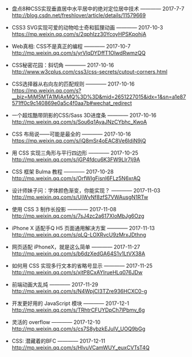 
- 盘点8种CSS实现垂直居中水平居中的绝对定位居中技术   ———— 2017-7-7  
http://blog.csdn.net/freshlover/article/details/11579669

- CSS3 SVG实现可爱的动物哈士奇和狐狸动画  ———— 2017-10-3  
https://mp.weixin.qq.com/s/2qphIzz30YcoyHPSKpohjA

- Web真相: CSS不是真正的编程  ———— 2017-10-7  
http://mp.weixin.qq.com/s/yrVlqDYDffT1OlwdRwmzQQ

- CSS秘密花园：斜切角   ———— 2017-10-16  
http://www.w3cplus.com/css3/css-secrets/cutout-corners.html

- CSS选择器从右向左的匹配规则 ———— 2017-10-16  
https://mp.weixin.qq.com/s?__biz=MjM5MTA1MjAxMQ%3D%3D&mid=2651227015&idx=1&sn=a1e87571ff0c9c140869e0a5c4f0aa7b#wechat_redirect

- 一个超炫酷带阴影的CSS/Sass 3D进度条  ———— 2017-10-16  
http://mp.weixin.qq.com/s/Sou6q1AyaJNzCYbhc_KwoA

- CSS 布局说——可能是最全的  ———— 2017-10-16  
 https://mp.weixin.qq.com/s/iQ8mSr4oEAC8Ve6IdiN9jQ

- 用 CSS 实现三角形与平行四边形  ———— 2017-10-25  
http://mp.weixin.qq.com/s/jGP4fdcu6K3FW9LIr7Ij9A

- CSS 框架 Bulma 教程  ———— 2017-10-28  
http://mp.weixin.qq.com/s/OrfWIgFisnl6FLz5N6xrAQ

- 设计师妹子问：字体颜色渐变，你能实现？  ———— 2017-11-03  
http://mp.weixin.qq.com/s/UjWvNf8zfS7VWAusgN1RTw

- 使用 CSS 3 制作长投影  ———— 2017-11-08  
http://mp.weixin.qq.com/s/7sJ4zc2a617XloMbJg6Ozg

- iPhone X 适配手Q H5 页面通用解决方案   ———— 2017-11-13  
http://mp.weixin.qq.com/s/qLQ-LOXRvcU9zMrxJDthng

- 网页适配 iPhoneX，就是这么简单 ———— 2017-11-27  
http://mp.weixin.qq.com/s/b6dzXedGA64S1v1LtVX38A

- 如何用 CSS 实现多行文本的省略号显示  ———— 2017-11-25  
http://mp.weixin.qq.com/s/xjtP8CxAYIrueHLq076JDw

- 前端动画大乱炖  ———— 2017-11-29  
http://mp.weixin.qq.com/s/N4WpjCI3TZre936HCXC0-g

- 开发更好用的 JavaScript 模块  ———— 2017-12-1  	
http://mp.weixin.qq.com/s/TRhtrCFUYDpCh7lPbmv_6g

- 灵活的 overflow ———— 2017-12-10  	
http://mp.weixin.qq.com/s/cs7S8ybzkEJuIV_UOQ9bGg

- CSS: 潜藏着的BFC ———— 2017-12-11  	
http://mp.weixin.qq.com/s/HlvuVCamWUY_euxCVTsT4Q